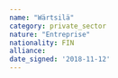 ```yaml
---
name: "Wärtsilä"
category: private_sector
nature: "Entreprise"
nationality: FIN
alliance: 
date_signed: '2018-11-12'
---
```

    